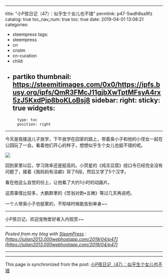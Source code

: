 
---
title: "小P孩日记（47）：似乎生个女儿也不错"
permlink: p47-5wdh8sa9fz
catalog: true
toc_nav_num: true
toc: true
date: 2019-04-01 13:08:21
categories:
- steempress
tags:
- steempress
- cn
- cnstm
- cn-curation
- child
- partiko
thumbnail: https://steemitimages.com/0x0/https://ipfs.busy.org/ipfs/QmR3FMcJ11gjbXwTptMFsyA4rx5zJ5KxdPjp8boKLoBsj8
sidebar:
    right:
        sticky: true
widgets:
    -
        type: toc
        position: right
---


今天是我接送儿子放学，下午放学在回家的路上，带着臭小子和他的小侄女一起在公园玩了一会。看着他们开心的样子，想想似乎生个女儿也挺不错的呢。

![](https://steemitimages.com/0x0/https://ipfs.busy.org/ipfs/QmR3FMcJ11gjbXwTptMFsyA4rx5zJ5KxdPjp8boKLoBsj8)

回到家里以后，学习效率还是挺高的。小荧星的《炖冻豆腐》绕口令已经完全没有问题了，接着《我妈妈有洁癖》背了6段，然后又学了5个汉字。

看在他这么自觉的份上，让他看了大约1小时的动画片。

这周事情比较多，大鹏群里的《笠翁对韵•五微》等过几天再说吧。

一个人带臭小子也挺累的，不知啥时候能告别单身~~

---

小P孩日记，欢迎宠物爱好者入内观赏~~

 

---

_Posted from my blog with [SteemPress](https://wordpress.org/plugins/steempress/) : [https://julian2013.000webhostapp.com/2019/04/p47](https://julian2013.000webhostapp.com/2019/04/p47)_

---

- - -

This page is synchronized from the post: [小P孩日记（47）：似乎生个女儿也不错](https://steemit.com/@julian2013/p47-5wdh8sa9fz)
